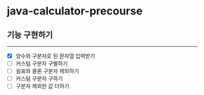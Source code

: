 # java-calculator-precourse

## 기능 구현하기
- - -
- [x] 양수와 구분자로 된 문자열 입력받기
- [ ] 커스텀 구분자 구별하기
- [ ] 쉼표와 콜론 구분자 제외하기
- [ ] 커스텀 구분자 구하기
- [ ] 구분자 제외한 값 더하기
